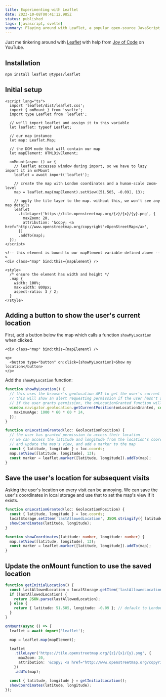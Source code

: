 ```yaml
---
title: Experimenting with Leaflet
date: 2023-10-08T00:41:12.985Z
status: published
tags: [javascript, svelte]
summary: Playing around with Leaflet, a popular open-source JavaScript library for mobile-friendly interactive maps.
---
```


<script>
  import Leaflet from './Leaflet.svelte';
</script>

Just me tinkering around with [Leaflet](https://leafletjs.com/examples/quick-start/) with help from [Joy of Code](https://www.youtube.com/watch?v=RuM4KHTZqD4) on YouTube.

<Leaflet/>

## Installation

```bash
npm install leaflet @types/leaflet
```

## Initial setup

```svelte
<script lang="ts">
  import 'leaflet/dist/leaflet.css';
  import { onMount } from 'svelte';
  import type Leaflet from 'leaflet';

  // we'll import leaflet and assign it to this variable
  let leaflet: typeof Leaflet;

  // our map instance
  let map: Leaflet.Map;

  // the DOM node that will contain our map
  let mapElement: HTMLDivElement;

  onMount(async () => {
    // leaflet accesses window during import, so we have to lazy import it in onMount
    leaflet = await import('leaflet');

    // create the map with London coordinates and a human-scale zoom-level
    map = leaflet.map(mapElement).setView([51.505, -0.09], 13);

    // apply the tile layer to the map. without this, we won't see any map details
    leaflet
      .tileLayer('https://tile.openstreetmap.org/{z}/{x}/{y}.png', {
        maxZoom: 20,
        attribution: '&copy; <a href="http://www.openstreetmap.org/copyright">OpenStreetMap</a>',
      })
      .addTo(map);
  });
</script>

<!-- this element is bound to our mapElement variable defined above -->
<div class="map" bind:this={mapElement} />

<style>
  /* ensure the element has width and height */
  .map {
    width: 100%;
    max-width: 800px;
    aspect-ratio: 3 / 2;
  }
</style>
```

## Adding a button to show the user's current location

First, add a button below the map which calls a function `showMyLocation` when clicked.

```svelte
<div class="map" bind:this={mapElement} />

<p>
  <button type="button" on:click={showMyLocation}>Show my location</button>
</p>
```

Add the `showMyLocation` function:

```typescript
function showMyLocation() {
  // this uses the browser's geolocation API to get the user's current location
  // this will show an alert requesting permission if the user hasn't already granted it
  // if the user grants permission, the onLocationGranted function will be called
  window.navigator.geolocation.getCurrentPosition(onLocationGranted, console.error, {
    maximumAge: 1000 * 60 * 60 * 24,
  });
}

function onLocationGranted(loc: GeolocationPosition) {
  // the user has granted permission to access their location
  // we can access the latitude and longitude from the location's coords property
  // and update the map's view, and add a marker to the map
  const { latitude, longitude } = loc.coords;
  map.setView([latitude, longitude], 13);
  const marker = leaflet.marker([latitude, longitude]).addTo(map);
}
```

## Save the user's location for subsequent visits

Asking the user's location on every visit can be annoying. We can save the user's coordinates in local storage and use that to set the map's view if it exists.

```typescript
function onLocationGranted(loc: GeolocationPosition) {
  const { latitude, longitude } = loc.coords;
  localStorage.setItem('lastAllowedLocation', JSON.stringify({ latitude, longitude }));
  showCoordinates(latitude, longitude);
}

function showCoordinates(latitude: number, longitude: number) {
  map.setView([latitude, longitude], 13);
  const marker = leaflet.marker([latitude, longitude]).addTo(map);
}
```

## Update the onMount function to use the saved location

```typescript
function getInitialLocation() {
  const lastAllowedLocation = localStorage.getItem('lastAllowedLocation');
  if (lastAllowedLocation) {
    return JSON.parse(lastAllowedLocation);
  } else {
    return { latitude: 51.505, longitude: -0.09 }; // default to London
  }
}

onMount(async () => {
  leaflet = await import('leaflet');

  map = leaflet.map(mapElement);

  leaflet
    .tileLayer('https://tile.openstreetmap.org/{z}/{x}/{y}.png', {
      maxZoom: 20,
      attribution: '&copy; <a href="http://www.openstreetmap.org/copyright">OpenStreetMap</a>',
    })
    .addTo(map);

  const { latitude, longitude } = getInitialLocation();
  showCoordinates(latitude, longitude);
});
```
